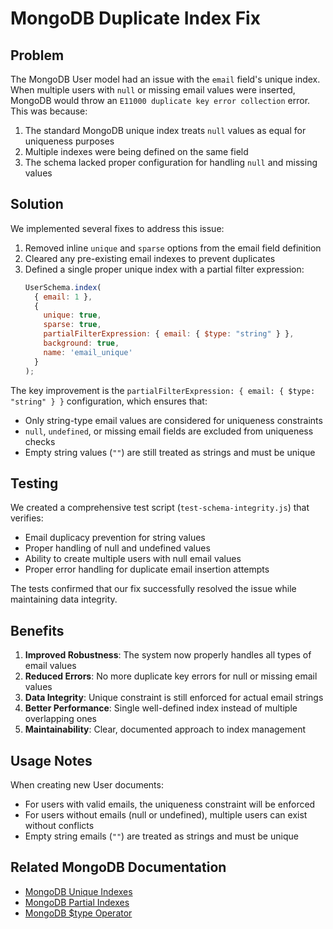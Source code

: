 # MongoDB Duplicate Index Fix

## Problem

The MongoDB User model had an issue with the `email` field's unique index. When multiple users with `null` or missing email values were inserted, MongoDB would throw an `E11000 duplicate key error collection` error. This was because:

1. The standard MongoDB unique index treats `null` values as equal for uniqueness purposes
2. Multiple indexes were being defined on the same field
3. The schema lacked proper configuration for handling `null` and missing values

## Solution

We implemented several fixes to address this issue:

1. Removed inline `unique` and `sparse` options from the email field definition
2. Cleared any pre-existing email indexes to prevent duplicates
3. Defined a single proper unique index with a partial filter expression: 
   ```javascript
   UserSchema.index(
     { email: 1 }, 
     { 
       unique: true, 
       sparse: true, 
       partialFilterExpression: { email: { $type: "string" } },
       background: true,
       name: 'email_unique'
     }
   );
   ```

The key improvement is the `partialFilterExpression: { email: { $type: "string" } }` configuration, which ensures that:
- Only string-type email values are considered for uniqueness constraints
- `null`, `undefined`, or missing email fields are excluded from uniqueness checks
- Empty string values (`""`) are still treated as strings and must be unique

## Testing

We created a comprehensive test script (`test-schema-integrity.js`) that verifies:
- Email duplicacy prevention for string values
- Proper handling of null and undefined values
- Ability to create multiple users with null email values
- Proper error handling for duplicate email insertion attempts

The tests confirmed that our fix successfully resolved the issue while maintaining data integrity.

## Benefits

1. **Improved Robustness**: The system now properly handles all types of email values
2. **Reduced Errors**: No more duplicate key errors for null or missing email values
3. **Data Integrity**: Unique constraint is still enforced for actual email strings
4. **Better Performance**: Single well-defined index instead of multiple overlapping ones
5. **Maintainability**: Clear, documented approach to index management

## Usage Notes

When creating new User documents:
- For users with valid emails, the uniqueness constraint will be enforced
- For users without emails (null or undefined), multiple users can exist without conflicts
- Empty string emails (`""`) are treated as strings and must be unique

## Related MongoDB Documentation

- [MongoDB Unique Indexes](https://www.mongodb.com/docs/manual/core/index-unique/)
- [MongoDB Partial Indexes](https://www.mongodb.com/docs/manual/core/index-partial/)
- [MongoDB $type Operator](https://www.mongodb.com/docs/manual/reference/operator/query/type/) 